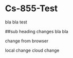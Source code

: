 # Cs-855-Test
bla bla test

##sub heading
changes bla bla

change from browser

local change
cloud change
